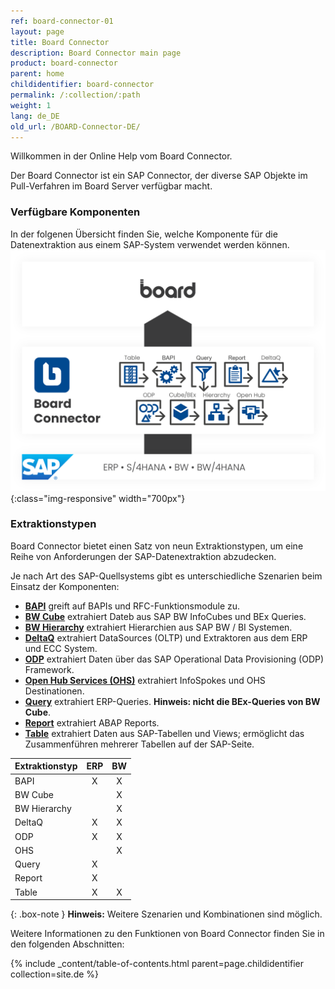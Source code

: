 ```yaml
---
ref: board-connector-01
layout: page
title: Board Connector
description: Board Connector main page
product: board-connector
parent: home
childidentifier: board-connector
permalink: /:collection/:path
weight: 1
lang: de_DE
old_url: /BOARD-Connector-DE/
---
```

Willkommen in der Online Help vom Board Connector.

Der Board Connector ist ein SAP Connector, der diverse SAP Objekte im Pull-Verfahren im Board Server verfügbar macht. 

### Verfügbare Komponenten


In der folgenen Übersicht finden Sie, welche Komponente für die Datenextraktion aus einem SAP-System verwendet werden können. 
![Board Connector-architecture](/img/content/board/Board.png){:class="img-responsive" width="700px"}

### Extraktionstypen
Board Connector bietet einen Satz von neun Extraktionstypen, um eine Reihe von Anforderungen der SAP-Datenextraktion abzudecken.

Je nach Art des SAP-Quellsystems gibt es unterschiedliche Szenarien beim Einsatz der Komponenten:

- [**BAPI**](./bapis-und-funktionsbausteine) greift auf BAPIs und RFC-Funktionsmodule zu.
- [**BW Cube**](./bw-infocube-und-bex-queries) extrahiert Dateb aus SAP BW InfoCubes und BEx Queries.
- [**BW Hierarchy**](./bw-hierarchien) extrahiert Hierarchien aus SAP BW / BI Systemen.
- [**DeltaQ**](./datasource-deltaq) extrahiert DataSources (OLTP) und Extraktoren aus dem ERP und ECC System.
- [**ODP**](./odp) extrahiert Daten über das SAP Operational Data Provisioning (ODP) Framework.
- [**Open Hub Services (OHS)**](./bw-open-hub-service) extrahiert InfoSpokes und OHS Destinationen. <!--Frage: kann man destinations extrahieren?-->
- [**Query**](./sap-queries) extrahiert ERP-Queries. **Hinweis: nicht die BEx-Queries von BW Cube**.
- [**Report**](./abap-reports-ansteuern) extrahiert ABAP Reports.
- [**Table**](./table)  extrahiert Daten aus SAP-Tabellen und Views; ermöglicht das Zusammenführen mehrerer Tabellen auf der SAP-Seite.


| Extraktionstyp   | ERP | BW |
|-------------|:---:|:--:|
| BAPI        | X   | X  |
| BW Cube     |     | X  |
| BW Hierarchy   |     | X  |
| DeltaQ      | X   | X  |
| ODP         | X   | X |
| OHS         |     | X  |
| Query       | X   |    |
| Report | X   |    |
| Table       | X   | X  |


{: .box-note }
**Hinweis:** Weitere Szenarien und Kombinationen sind möglich.


Weitere Informationen zu den Funktionen von Board Connector finden Sie in den folgenden Abschnitten:

{% include _content/table-of-contents.html parent=page.childidentifier collection=site.de %}
